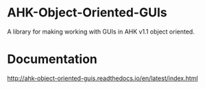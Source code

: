 # AHK-Object-Oriented-GUIs
A library for making working with GUIs in AHK v1.1 object oriented.

# Documentation
http://ahk-object-oriented-guis.readthedocs.io/en/latest/index.html
